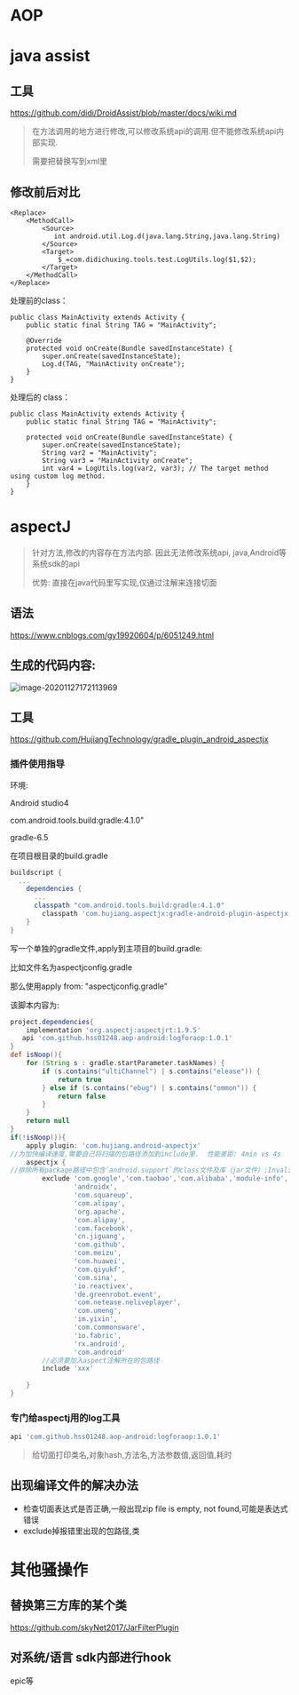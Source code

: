 # AOP

# java assist

## 工具

https://github.com/didi/DroidAssist/blob/master/docs/wiki.md

> 在方法调用的地方进行修改,可以修改系统api的调用.但不能修改系统api内部实现.
>
> 需要把替换写到xml里

## 修改前后对比

```
<Replace>
    <MethodCall>
        <Source>
           int android.util.Log.d(java.lang.String,java.lang.String)
        </Source>
        <Target>
            $_=com.didichuxing.tools.test.LogUtils.log($1,$2);
        </Target>
    </MethodCall>
</Replace>
```

处理前的class：

```
public class MainActivity extends Activity {
    public static final String TAG = "MainActivity";

    @Override
    protected void onCreate(Bundle savedInstanceState) {
        super.onCreate(savedInstanceState);
        Log.d(TAG, "MainActivity onCreate");
    }
}
```

处理后的 class：

```
public class MainActivity extends Activity {
    public static final String TAG = "MainActivity";

    protected void onCreate(Bundle savedInstanceState) {
        super.onCreate(savedInstanceState);
        String var2 = "MainActivity";
	    String var3 = "MainActivity onCreate";
        int var4 = LogUtils.log(var2, var3); // The target method using custom log method.
    }
}
```

# aspectJ

> 针对方法,修改的内容存在方法内部. 因此无法修改系统api, java,Android等系统sdk的api
>
> 优势: 直接在java代码里写实现,仅通过注解来连接切面

## 语法

https://www.cnblogs.com/gy19920604/p/6051249.html



## 生成的代码内容:

![image-20201127172113969](https://gitee.com/hss012489/picbed/raw/master/picgo/1606468879188-image-20201127172113969.jpg)

## 工具

https://github.com/HujiangTechnology/gradle_plugin_android_aspectjx

### 插件使用指导

环境: 

Android studio4   

com.android.tools.build:gradle:4.1.0"

gradle-6.5

在项目根目录的build.gradle

```groovy
buildscript {
  ...
    dependencies {
      ...
      classpath "com.android.tools.build:gradle:4.1.0"
        classpath 'com.hujiang.aspectjx:gradle-android-plugin-aspectjx:2.0.10'
    }
}
```

 写一个单独的gradle文件,apply到主项目的build.gradle:

比如文件名为aspectjconfig.gradle

那么使用apply from: "aspectjconfig.gradle"

该脚本内容为:

```groovy
project.dependencies{
    implementation 'org.aspectj:aspectjrt:1.9.5'
   api 'com.github.hss01248.aop-android:logforaop:1.0.1'
}
def isNoop(){
    for (String s : gradle.startParameter.taskNames) {
        if (s.contains("ultiChannel") | s.contains("elease")) {
            return true
        } else if (s.contains("ebug") | s.contains("ommon")) {
            return false
        }
    }
    return null
}
if(!isNoop()){
    apply plugin: 'com.hujiang.android-aspectjx'
//为加快编译速度,需要自己将扫描的包路径添加到include里.  性能差距: 4min vs 4s
    aspectjx {
//排除所有package路径中包含`android.support`的class文件及库（jar文件）:Invalid byte tag in constant pool
        exclude 'com.google','com.taobao','com.alibaba','module-info','com.squareup.haha','versions.9','com.tencent',,'android.support',
                'androidx',
                'com.squareup',
                'com.alipay',
                'org.apache',
                'com.alipay',
                'com.facebook',
                'cn.jiguang',
                'com.github',
                'com.meizu',
                'com.huawei',
                'com.qiyukf',
                'com.sina',
                'io.reactivex',
                'de.greenrobot.event',
                'com.netease.neliveplayer',
                'com.umeng',
                'im.yixin',
                'com.commonsware',
                'io.fabric',
                'rx.android',
                'com.android'
        //必须要加入aspect注解所在的包路径
        include 'xxx'
      
    }
}
```



### 专门给aspectj用的log工具

```groovy
api 'com.github.hss01248.aop-android:logforaop:1.0.1'
```

> 给切面打印类名,对象hash,方法名,方法参数值,返回值,耗时

## 出现编译文件的解决办法

* 检查切面表达式是否正确,一般出现zip file is empty, not found,可能是表达式错误
* exclude掉报错里出现的包路径,类



# 其他骚操作

## 替换第三方库的某个类

https://github.com/skyNet2017/JarFilterPlugin

##  对系统/语言 sdk内部进行hook

epic等